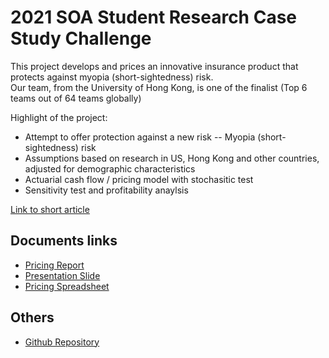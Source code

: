 # 2021 SOA Student Research Case Study Challenge

This project develops and prices an innovative insurance product that protects against myopia (short-sightedness) risk. <br>
Our team, from the University of Hong Kong, is one of the finalist (Top 6 teams out of 64 teams globally)

Highlight of the project:
- Attempt to offer protection against a new risk -- Myopia (short-sightedness) risk
- Assumptions based on research in US, Hong Kong and other countries, adjusted for demographic characteristics
- Actuarial cash flow / pricing model with stochasitic test
- Sensitivity test and profitability anaylsis

[Link to short article](https://actuarialcat.github.io/short-sightedness-insurance/)

## Documents links

- [Pricing Report](https://actuarialcat.github.io/SOA_Case_2021/HKU%20Actuarial%20Solutions_NEW%20WORLD%20Parametric%20Insurance%20Report.pdf)
- [Presentation Slide](https://actuarialcat.github.io/SOA_Case_2021/HKU%20Actuarial%20Solutions_PPT.pdf)
- [Pricing Spreadsheet](https://actuarialcat.github.io/SOA_Case_2021/HKU%20Actuarial%20Solution%20Pricing%20Spreadsheet.xlsm)


## Others

- [Github Repository](https://github.com/actuarialcat/SOA_Case_2021)

